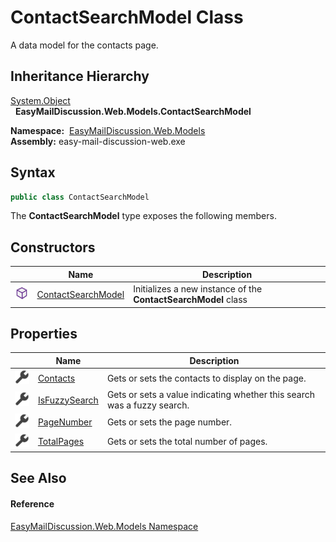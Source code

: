 ContactSearchModel Class
========================
A data model for the contacts page.


Inheritance Hierarchy
---------------------
[System.Object][1]  
  **EasyMailDiscussion.Web.Models.ContactSearchModel**  

  **Namespace:**  [EasyMailDiscussion.Web.Models][2]  
  **Assembly:** easy-mail-discussion-web.exe

Syntax
------

```csharp
public class ContactSearchModel
```

The **ContactSearchModel** type exposes the following members.


Constructors
------------

|                  | Name                    | Description                                                    |
| ---------------- | ----------------------- | -------------------------------------------------------------- |
| ![Public method] | [ContactSearchModel][3] | Initializes a new instance of the **ContactSearchModel** class |


Properties
----------

|                    | Name               | Description                                                             |
| ------------------ | ------------------ | ----------------------------------------------------------------------- |
| ![Public property] | [Contacts][4]      | Gets or sets the contacts to display on the page.                       |
| ![Public property] | [IsFuzzySearch][5] | Gets or sets a value indicating whether this search was a fuzzy search. |
| ![Public property] | [PageNumber][6]    | Gets or sets the page number.                                           |
| ![Public property] | [TotalPages][7]    | Gets or sets the total number of pages.                                 |


See Also
--------

#### Reference
[EasyMailDiscussion.Web.Models Namespace][2]  

[1]: https://docs.microsoft.com/dotnet/api/system.object
[2]: ../README.md
[3]: _ctor.md
[4]: Contacts.md
[5]: IsFuzzySearch.md
[6]: PageNumber.md
[7]: TotalPages.md
[Public method]: ../../icons/pubmethod.svg "Public method"
[Public property]: ../../icons/pubproperty.svg "Public property"